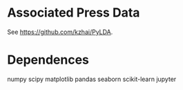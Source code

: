 # Associated Press Data

See https://github.com/kzhai/PyLDA.

# Dependences

numpy
scipy
matplotlib
pandas
seaborn
scikit-learn
jupyter
